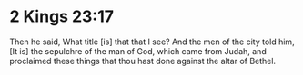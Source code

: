 # 2 Kings 23:17

Then he said, What title [is] that that I see? And the men of the city told him, [It is] the sepulchre of the man of God, which came from Judah, and proclaimed these things that thou hast done against the altar of Bethel.